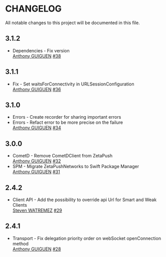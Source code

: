# CHANGELOG
All notable changes to this project will be documented in this file.

## 3.1.2
* Dependencies - Fix version  
[Anthony GUIGUEN](https://https://github.com/anthonyGuiguen)
[#38](https://github.com/Insurlytech/zetapush-swift/pull/38)

## 3.1.1
* Fix - Set waitsForConnectivity in URLSessionConfiguration  
[Anthony GUIGUEN](https://https://github.com/anthonyGuiguen)
[#36](https://github.com/Insurlytech/zetapush-swift/pull/36)

## 3.1.0
* Errors - Create recorder for sharing important errors  
* Errors - Refact error to be more precise on the failure  
[Anthony GUIGUEN](https://https://github.com/anthonyGuiguen)
[#34](https://github.com/Insurlytech/zetapush-swift/pull/34)

## 3.0.0
* CometD - Remove CometDClient from ZetaPush  
[Anthony GUIGUEN](https://https://github.com/anthonyGuiguen)
[#32](https://github.com/Insurlytech/zetapush-swift/pull/32)
* SPM - Migrate ZetaPushNetworks to Swift Package Manager  
[Anthony GUIGUEN](https://https://github.com/anthonyGuiguen)
[#31](https://github.com/Insurlytech/zetapush-swift/pull/31)

## 2.4.2
* Client API - Add the possibility to override api Url for Smart and Weak Clients  
[Steven WATREMEZ](https://github.com/StevenWatremez)
[#29](https://github.com/Insurlytech/zetapush-swift/pull/29)

## 2.4.1
* Transport - Fix delegation priority order on webSocket openConnection method  
[Anthony GUIGUEN](https://github.com/anthonyGuiguen)
[#28](https://github.com/Insurlytech/zetapush-swift/pull/28)
